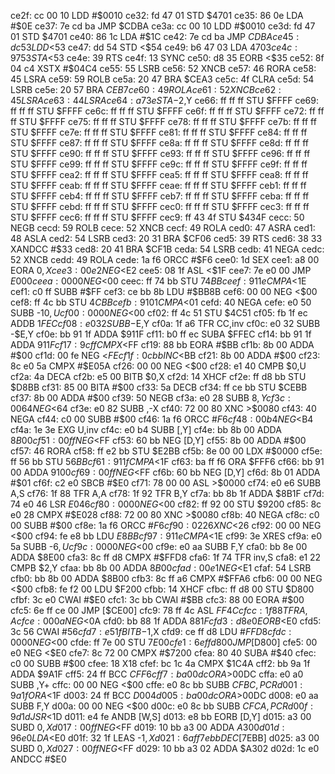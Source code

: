 ce2f: cc 00 10     LDD    #$0010
ce32: fd 47 01     STD    $4701
ce35: 86 0e        LDA    #$0E
ce37: 7e cd ba     JMP    $CDBA
ce3a: cc 00 10     LDD    #$0010
ce3d: fd 47 01     STD    $4701
ce40: 86 1c        LDA    #$1C
ce42: 7e cd ba     JMP    $CDBA
ce45: dc 53        LDD    <$53
ce47: dd 54        STD    <$54
ce49: b6 47 03     LDA    $4703
ce4c: 97 53        STA    <$53
ce4e: 39           RTS
ce4f: 13           SYNC
ce50: d8 35        EORB   <$35
ce52: 8f 04 c4     XSTX   #$04C4
ce55: 55           LSRB
ce56: 52           XNCB
ce57: 46           RORA
ce58: 45           LSRA
ce59: 59           ROLB
ce5a: 20 47        BRA    $CEA3
ce5c: 4f           CLRA
ce5d: 54           LSRB
ce5e: 20 57        BRA    $CEB7
ce60: 49           ROLA
ce61: 52           XNCB
ce62: 45           LSRA
ce63: 44           LSRA
ce64: a7 3e        STA    -$2,Y
ce66: ff ff ff     STU    $FFFF
ce69: ff ff ff     STU    $FFFF
ce6c: ff ff ff     STU    $FFFF
ce6f: ff ff ff     STU    $FFFF
ce72: ff ff ff     STU    $FFFF
ce75: ff ff ff     STU    $FFFF
ce78: ff ff ff     STU    $FFFF
ce7b: ff ff ff     STU    $FFFF
ce7e: ff ff ff     STU    $FFFF
ce81: ff ff ff     STU    $FFFF
ce84: ff ff ff     STU    $FFFF
ce87: ff ff ff     STU    $FFFF
ce8a: ff ff ff     STU    $FFFF
ce8d: ff ff ff     STU    $FFFF
ce90: ff ff ff     STU    $FFFF
ce93: ff ff ff     STU    $FFFF
ce96: ff ff ff     STU    $FFFF
ce99: ff ff ff     STU    $FFFF
ce9c: ff ff ff     STU    $FFFF
ce9f: ff ff ff     STU    $FFFF
cea2: ff ff ff     STU    $FFFF
cea5: ff ff ff     STU    $FFFF
cea8: ff ff ff     STU    $FFFF
ceab: ff ff ff     STU    $FFFF
ceae: ff ff ff     STU    $FFFF
ceb1: ff ff ff     STU    $FFFF
ceb4: ff ff ff     STU    $FFFF
ceb7: ff ff ff     STU    $FFFF
ceba: ff ff ff     STU    $FFFF
cebd: ff ff ff     STU    $FFFF
cec0: ff ff ff     STU    $FFFF
cec3: ff ff ff     STU    $FFFF
cec6: ff ff ff     STU    $FFFF
cec9: ff 43 4f     STU    $434F
cecc: 50           NEGB
cecd: 59           ROLB
cece: 52           XNCB
cecf: 49           ROLA
ced0: 47           ASRA
ced1: 48           ASLA
ced2: 54           LSRB
ced3: 20 31        BRA    $CF06
ced5: 39           RTS
ced6: 38 33        XANDCC #$33
ced8: 20 41        BRA    $CF1B
ceda: 54           LSRB
cedb: 41           NEGA
cedc: 52           XNCB
cedd: 49           ROLA
cede: 1a f6        ORCC   #$F6
cee0: 1d           SEX
cee1: a8 00        EORA   $0,X
cee3: 00 e2        NEG    <$E2
cee5: 08 1f        ASL    <$1F
cee7: 7e e0 00     JMP    $E000
ceea: 00 00        NEG    <$00
ceec: ff 74 bb     STU    $74BB
ceef: 91 1e        CMPA   <$1E
cef1: c0 ff        SUBB   #$FF
cef3: ce bb 8b     LDU    #$BB8B
cef6: 00 00        NEG    <$00
cef8: ff 4c bb     STU    $4CBB
cefb: 91 01        CMPA   <$01
cefd: 40           NEGA
cefe: e0 50        SUBB   -$10,U
cf00: 00 00        NEG    <$00
cf02: ff 4c 51     STU    $4C51
cf05: fb 1f ec     ADDB   $1FEC
cf08: e0 32        SUBB   -$E,Y
cf0a: 1f a6        TFR    CC,inv
cf0c: e0 32        SUBB   -$E,Y
cf0e: bb 91 1f     ADDA   $911F
cf11: b0 ff ec     SUBA   $FFEC
cf14: bb 91 1f     ADDA   $911F
cf17: 9c ff        CMPX   <$FF
cf19: 88 bb        EORA   #$BB
cf1b: 8b 00        ADDA   #$00
cf1d: 00 fe        NEG    <$FE
cf1f: 0c bb        INC    <$BB
cf21: 8b 00        ADDA   #$00
cf23: 8c e0 5a     CMPX   #$E05A
cf26: 00 00        NEG    <$00
cf28: e1 40        CMPB   $0,U
cf2a: 4a           DECA
cf2b: e5 00        BITB   $0,X
cf2d: 14           XHCF
cf2e: ff d8 bb     STU    $D8BB
cf31: 85 00        BITA   #$00
cf33: 5a           DECB
cf34: ff ce bb     STU    $CEBB
cf37: 8b 00        ADDA   #$00
cf39: 50           NEGB
cf3a: e0 28        SUBB   $8,Y
cf3c: 00 64        NEG    <$64
cf3e: e0 82        SUBB   ,-X
cf40: 72 00 80     XNC    >$0080
cf43: 40           NEGA
cf44: c0 00        SUBB   #$00
cf46: 1a f6        ORCC   #$F6
cf48: 00 b4        NEG    <$B4
cf4a: 1e 3e        EXG    U,inv
cf4c: e0 b4        SUBB   [,Y]
cf4e: bb 8b 00     ADDA   $8B00
cf51: 00 ff        NEG    <$FF
cf53: 60 bb        NEG    [D,Y]
cf55: 8b 00        ADDA   #$00
cf57: 46           RORA
cf58: ff e2 bb     STU    $E2BB
cf5b: 8e 00 00     LDX    #$0000
cf5e: ff 56 bb     STU    $56BB
cf61: 91 1f        CMPA   <$1F
cf63: ba ff f6     ORA    $FFF6
cf66: bb 91 00     ADDA   $9100
cf69: 00 ff        NEG    <$FF
cf6b: 60 bb        NEG    [D,Y]
cf6d: 8b 01        ADDA   #$01
cf6f: c2 e0        SBCB   #$E0
cf71: 78 00 00     ASL    >$0000
cf74: e0 e6        SUBB   A,S
cf76: 1f 88        TFR    A,A
cf78: 1f 92        TFR    B,Y
cf7a: bb 8b 1f     ADDA   $8B1F
cf7d: 74 e0 46     LSR    $E046
cf80: 00 00        NEG    <$00
cf82: ff 92 00     STU    $9200
cf85: 8c e0 28     CMPX   #$E028
cf88: 72 00 80     XNC    >$0080
cf8b: 40           NEGA
cf8c: c0 00        SUBB   #$00
cf8e: 1a f6        ORCC   #$F6
cf90: 02 26        XNC    <$26
cf92: 00 00        NEG    <$00
cf94: fe e8 bb     LDU    $E8BB
cf97: 91 1e        CMPA   <$1E
cf99: 3e           XRES
cf9a: e0 5a        SUBB   -$6,U
cf9c: 00 00        NEG    <$00
cf9e: e0 aa        SUBB   F,Y
cfa0: bb 8e 00     ADDA   $8E00
cfa3: 8c ff d8     CMPX   #$FFD8
cfa6: 1f 74        TFR    inv,S
cfa8: e1 22        CMPB   $2,Y
cfaa: bb 8b 00     ADDA   $8B00
cfad: 00 e1        NEG    <$E1
cfaf: 54           LSRB
cfb0: bb 8b 00     ADDA   $8B00
cfb3: 8c ff a6     CMPX   #$FFA6
cfb6: 00 00        NEG    <$00
cfb8: fe f2 00     LDU    $F200
cfbb: 14           XHCF
cfbc: ff d8 00     STU    $D800
cfbf: 3c e0        CWAI   #$E0
cfc1: 3c bb        CWAI   #$BB
cfc3: 88 00        EORA   #$00
cfc5: 6e ff ce 00  JMP    [$CE00]
cfc9: 78 ff 4c     ASL    $FF4C
cfcc: 1f 88        TFR    A,A
cfce: 00 0a        NEG    <$0A
cfd0: bb 88 1f     ADDA   $881F
cfd3: d8 e0        EORB   <$E0
cfd5: 3c 56        CWAI   #$56
cfd7: e5 1f        BITB   -$1,X
cfd9: ce ff d8     LDU    #$FFD8
cfdc: 00 00        NEG    <$00
cfde: ff 7e 00     STU    $7E00
cfe1: 6e ff d8 00  JMP    [$D800]
cfe5: 00 e0        NEG    <$E0
cfe7: 8c 72 00     CMPX   #$7200
cfea: 80 40        SUBA   #$40
cfec: c0 00        SUBB   #$00
cfee: 18           X18
cfef: bc 1c 4a     CMPX   $1C4A
cff2: bb 9a 1f     ADDA   $9A1F
cff5: 24 ff        BCC    $CFF6
cff7: ba 00 dc     ORA    >$00DC
cffa: e0 a0        SUBB   ,Y+
cffc: 00 00        NEG    <$00
cffe: e0 8c bb     SUBB   $CFBC,PCR
d001: 9a 1f        ORA    <$1F
d003: 24 ff        BCC    $D004
d005: ba 00 dc     ORA    >$00DC
d008: e0 aa        SUBB   F,Y
d00a: 00 00        NEG    <$00
d00c: e0 8c bb     SUBB   $CFCA,PCR
d00f: 9d 1d        JSR    <$1D
d011: e4 fe        ANDB   [W,S]
d013: e8 bb        EORB   [D,Y]
d015: a3 00        SUBD   $0,X
d017: 00 ff        NEG    <$FF
d019: 10 bb a3 00  ADDA   $A300
d01d: 96 e0        LDA    <$E0
d01f: 32 1f        LEAS   -$1,X
d021: 6a ff 7e bb  DEC    [$7EBB]
d025: a3 00        SUBD   $0,X
d027: 00 ff        NEG    <$FF
d029: 10 bb a3 02  ADDA   $A302
d02d: 1c e0        ANDCC  #$E0
